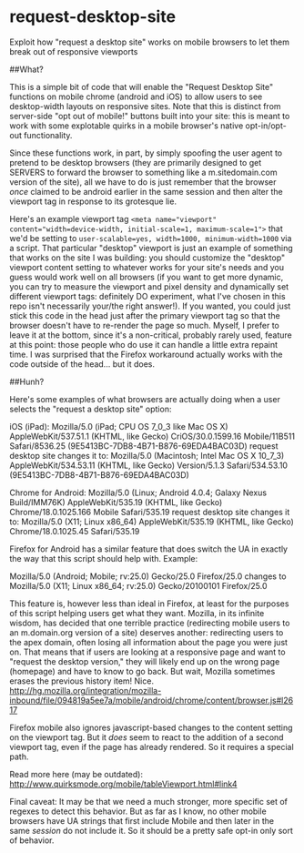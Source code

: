 # request-desktop-site
Exploit how "request a desktop site" works on mobile browsers to let them break out of responsive viewports



##What?

This is a simple bit of code that will enable the "Request Desktop Site" functions on mobile chrome (android and iOS) to allow users to see desktop-width layouts on responsive sites.  Note that this is distinct from server-side "opt out of mobile!" buttons built into your site: this is meant to work with some explotable quirks in a mobile browser's native opt-in/opt-out functionality.

Since these functions work, in part, by simply spoofing the user agent to pretend to be desktop browsers (they are primarily designed to get SERVERS to forward the browser to something like a m.sitedomain.com version of the site), all we have to do is just remember that the browser *once* claimed to be android earlier in the same session and then alter the viewport tag in response to its grotesque lie.

Here's an example viewport tag `<meta name="viewport" content="width=device-width, initial-scale=1, maximum-scale=1">` that we'd be setting to `user-scalable=yes, width=1000, minimum-width=1000` via a script.  That particular "desktop" viewport is just an example of something that works on the site I was building: you should customize the "desktop" viewport content setting to whatever works for your site's needs and you guess would work well on all browsers (if you want to get more dynamic, you can try to measure the viewport and pixel density and dynamically set different viewport tags: definitely DO experiment, what I've chosen in this repo isn't necessarily your/the right answer!).  If you wanted, you could just stick this code in the head just after the primary viewport tag so that the browser doesn't have to re-render the page so much.  Myself, I prefer to leave it at the bottom, since it's a non-critical, probably rarely used, feature at this point: those people who do use it can handle a little extra repaint time.  I was surprised that the Firefox workaround actually works with the code outside of the head... but it does.


##Hunh?

Here's some examples of what browsers are actually doing when a user selects the "request a desktop site" option:

iOS (iPad):
Mozilla/5.0 (iPad; CPU OS 7_0_3 like Mac OS X) AppleWebKit/537.51.1 (KHTML, like Gecko) CriOS/30.0.1599.16 Mobile/11B511 Safari/8536.25 (9E5413BC-7DB8-4B71-B876-69EDA4BAC03D)
request desktop site changes it to:
Mozilla/5.0 (Macintosh; Intel Mac OS X 10_7_3) AppleWebKit/534.53.11 (KHTML, like Gecko) Version/5.1.3 Safari/534.53.10 (9E5413BC-7DB8-4B71-B876-69EDA4BAC03D)

Chrome for Android:
Mozilla/5.0 (Linux; Android 4.0.4; Galaxy Nexus Build/IMM76K) AppleWebKit/535.19 (KHTML, like Gecko) Chrome/18.0.1025.166 Mobile Safari/535.19
request desktop site changes it to:
Mozilla/5.0 (X11; Linux x86_64) AppleWebKit/535.19 (KHTML, like Gecko) Chrome/18.0.1025.45 Safari/535.19


Firefox for Android has a similar feature that does switch the UA in exactly the way that this script should help with. Example:

Mozilla/5.0 (Android; Mobile; rv:25.0) Gecko/25.0 Firefox/25.0
changes to
Mozilla/5.0 (X11; Linux x86_64; rv:25.0) Gecko/20100101 Firefox/25.0

This feature is, however less than ideal in Firefox, at least for the purposes of this script helping users get what they want. Mozilla, in its infinite wisdom, has decided that one terrible practice (redirecting mobile users to an m.domain.org version of a site) deserves another: redirecting users to the apex domain, often losing all information about the page you were just on.  That means that if users are looking at a responsive page and want to "request the desktop version," they will likely end up on the wrong page (homepage) and have to know to go back. But wait, Mozilla sometimes erases the previous history item! Nice.
http://hg.mozilla.org/integration/mozilla-inbound/file/094819a5ee7a/mobile/android/chrome/content/browser.js#l2617

Firefox mobile also ignores javascript-based changes to the content setting on the viewport tag.  But it _does_ seem to react to the addition of a second viewport tag, even if the page has already rendered.  So it requires a special path.

Read more here (may be outdated):
http://www.quirksmode.org/mobile/tableViewport.html#link4

Final caveat: It may be that we need a much stronger, more specific set of regexes to detect this behavior. But as far as I know, no other mobile browsers have UA strings that first include Mobile and then later in the same _session_ do not include it. So it should be a pretty safe opt-in only sort of behavior.